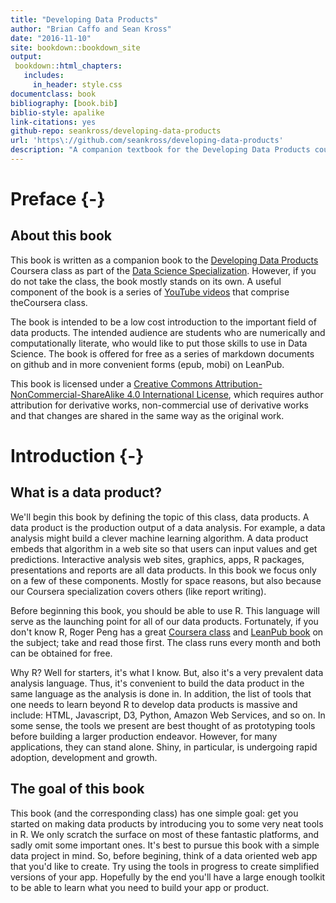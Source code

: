 ```yaml
--- 
title: "Developing Data Products"
author: "Brian Caffo and Sean Kross"
date: "2016-11-10"
site: bookdown::bookdown_site
output:
 bookdown::html_chapters:
   includes:
     in_header: style.css
documentclass: book
bibliography: [book.bib]
biblio-style: apalike
link-citations: yes
github-repo: seankross/developing-data-products
url: 'https\://github.com/seankross/developing-data-products'
description: "A companion textbook for the Developing Data Products course."
---
```


# Preface {-}

## About this book

This book is written as a companion book to the
[Developing Data Products](https://www.coursera.org/course/devdataprod)
Coursera class as part of the 
[Data Science Specialization](https://www.coursera.org/specialization/jhudatascience/1?utm_medium=courseDescripTop).
However, if you do not take the class, the book mostly stands on its own. A
useful component of the book is a series of 
[YouTube videos](https://www.youtube.com/playlist?list=PLpl-gQkQivXhr9PyOWSA3aOHf4ZNTrs90)
that comprise theCoursera class.

The book is intended to be a low cost introduction to the important field of
data products. The intended audience are students who are numerically
and computationally literate, who would like to put those skills to use in
Data Science. The book is offered for free as a series of
markdown documents on github and in more convenient forms (epub, mobi) on
LeanPub.

This book is licensed under a
[Creative Commons Attribution-NonCommercial-ShareAlike 4.0 International License](http://creativecommons.org/licenses/by-nc-sa/4.0/),
which requires author attribution for derivative works, non-commercial use of
derivative works and that changes are shared in the same way as the original 
work.

# Introduction {-}

## What is a data product?

We'll begin this book by defining the topic of this class, data products. A data product is
the production output of a data analysis. For example, a data analysis might
build a clever machine learning algorithm. A data product embeds that algorithm
in a web site so that users can input values and get predictions. Interactive analysis web sites,
graphics, apps, R packages, presentations and reports are all data products.
In this book we focus only on a few of these components. Mostly for space reasons,
but also because our Coursera specialization covers others (like report writing).

Before beginning this book, you should be able to use R.
This language will serve as the launching point for all of our data products.
Fortunately, if you don't know R, Roger Peng has a great 
[Coursera class](https://www.coursera.org/learn/r-programming) and
[LeanPub book](https://leanpub.com/rprogramming) 
on the subject; take and read those first. The class runs every month
and both can be obtained for free.

Why R? Well for starters, it's what I know. But, also it's a very prevalent
data analysis language. Thus, it's convenient to build the data product in
the same language as the analysis is done in. In addition, the list of tools
that one needs to learn beyond R to develop data products is massive
and include: HTML, Javascript, D3, Python, Amazon Web Services, and so on. In some
sense, the tools we present are best thought of as prototyping tools
before building a larger production endeavor.
However, for many applications, they can stand alone. Shiny, in particular,
is undergoing rapid adoption, development and growth.

## The goal of this book

This book (and the corresponding class) has one simple goal: get you started
on making data products by introducing you to some very neat tools in R. We only
scratch the surface on most of these fantastic platforms, and sadly omit 
some important ones. It's best to pursue this book with a simple data project
in mind. So, before begining, think of a data oriented web app that you'd like
to create. Try using the tools in progress to create simplified 
versions of your app. Hopefully by the end you'll have a large enough toolkit
to be able to learn what you need to build your app or product.
